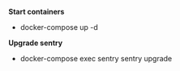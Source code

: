 **Start containers**
 - docker-compose up -d

**Upgrade sentry**
 - docker-compose exec sentry sentry upgrade
